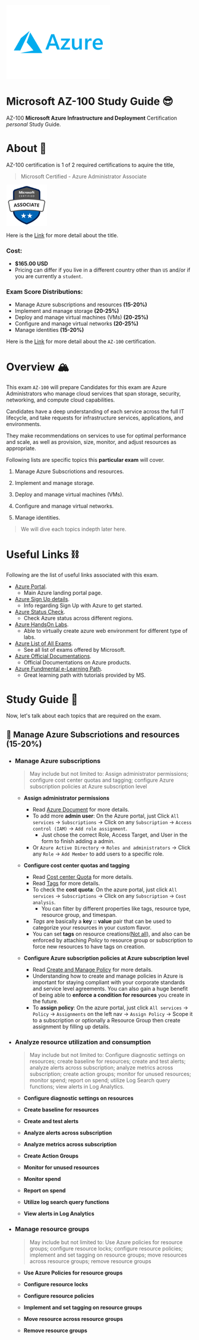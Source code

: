 <img src="./img/azure_logo.png" height=200 />

# Microsoft AZ-100 Study Guide 😎

AZ-100 **Microsoft Azure Infrastructure and Deployment** Certification *personal* Study Guide.

# About 📌

AZ-100 certification is 1 of 2 required certifications to aquire the title,

> Microsoft Certified - Azure Administrator Associate

<img src="./img/azure_badge.png" height=110>

Here is the [Link](https://www.microsoft.com/en-us/learning/azure-administrator.aspx) for more detail about the title.

### Cost:

- **$165.00 USD**
- Pricing can differ if you live in a different country other than `US` and/or if you are currently a `student`.


### Exam Score Distributions:

- Manage Azure subscriptions and resources **(15-20%)**
- Implement and manage storage **(20-25%)**
- Deploy and manage virtual machines (VMs) **(20-25%)**
- Configure and manage virtual networks **(20-25%)**
- Manage identities **(15-20%)**

Here is the [Link](https://www.microsoft.com/en-us/learning/exam-az-100.aspx) for more detail about the `AZ-100` certification.

# Overview 🏔

This exam `AZ-100` will prepare Candidates for this exam are Azure Administrators who manage cloud services that span storage, security, networking, and compute cloud capabilities.

Candidates have a deep understanding of each service across the full IT lifecycle, and take requests for infrastructure services, applications, and environments.

They make recommendations on services to use for optimal performance and scale, as well as provision, size, monitor, and adjust resources as appropriate.

Following lists are specific topics this **particular exam** will cover.

1. Manage Azure Subscriotions and resources.

2. Implement and manage storage.

3. Deploy and manage virtual machines (VMs).

4. Configure and manage virtual networks.

5. Manage identities.

> We will dive each topics indepth later here.

# Useful Links ⛓

Following are the list of useful links associated with this exam.

- [Azure Portal](https://portal.azure.com).
  - Main Azure landing portal page.
- [Azure Sign Up details](https://azure.microsoft.com/en-us/pricing/).
  - Info regarding Sign Up with Azure to get started.
- [Azure Status Check](https://azure.microsoft.com/en-us/status/).
  - Check Azure status across different regions.
- [Azure HandsOn Labs](https://www.microsoft.com/handsonlabs).
  - Able to virtually create azure web environment for different type of labs.
- [Azure List of All Exams](https://www.microsoft.com/en-us/learning/azure-exams.aspx).
  - See all list of exams offered by Microsoft.
- [Azure Official Documentations](https://docs.microsoft.com/en-us/azure/).
  - Official Documentations on Azure products.
- [Azure Fundmental e-Learning Path](https://docs.microsoft.com/en-us/learn/paths/azure-fundamentals/).
  - Great learning path with tutorials provided by MS.

# Study Guide 📝

Now, let's talk about each topics that are required on the exam.

## 🍏 Manage Azure Subscriotions and resources (15-20%)

- ### **Manage Azure subscriptions**
  > May include but not limited to: Assign administrator permissions; configure cost center quotas and tagging; configure Azure subscription policies at Azure subscription level

  - **Assign administrator permissions**
    - Read [Azure Document](https://docs.microsoft.com/en-us/azure/active-directory/users-groups-roles/directory-assign-admin-roles) for more details.
    - To add more **admin user**: On the Azure portal, just Click `All services` -> `Subscriptions` -> Click on any `Subscription` -> `Access control (IAM)` -> `Add role assignment`.
      - Just chose the correct Role, Access Target, and User in the form to finish adding a admin.
    - Or `Azure Active Directory` -> `Roles and administrators` -> Click any `Role` -> `Add Member` to add users to a specific role.

  - **Configure cost center quotas and tagging**
    - Read [Cost center Quota](https://docs.microsoft.com/en-us/azure/billing/billing-getting-started#ways-to-monitor-your-costs-when-using-azure-services) for more details.
    - Read [Tags](https://docs.microsoft.com/en-us/azure/azure-resource-manager/resource-group-using-tags) for more details.
    - To check the **cost quota**: On the azure portal, just click `All services` -> `Subscriptions` -> Click on any `Subscription` -> `Cost analysis`.
      - You can filter by different properties like tags, resource type, resource group, and timespan.
    - *Tags* are basically a **key :: value** pair that can be used to categorize your resources in your custom flavor.
    - You can set **tags** on resource creations([Not all](https://docs.microsoft.com/en-us/azure/azure-resource-manager/tag-support)), and also can be enforced by attaching *Policy* to resource group or subscription to force new resources to have tags on creation.

  - **Configure Azure subscription policies at Azure subscription level**
    - Read [Create and Manage Policy](https://docs.microsoft.com/en-us/azure/governance/policy/tutorials/create-and-manage) for more details.
    - Understanding how to create and manage policies in Azure is important for staying compliant with your corporate standards and service level agreements. You can also gain a huge benefit of being able to **enforce a condition for resources** you create in the future.
    - To **assign policy**: On the azure portal, just click `All services` -> `Policy` -> `Assignments` on the left nav -> `Assign Policy` -> Scope it to a subscription or optionally a Resource Group then create assignment by filling up details.

- ### **Analyze resource utilization and consumption**
  > May include but not limited to: Configure diagnostic settings on resources; create baseline for resources; create and test alerts; analyze alerts across subscription; analyze metrics across subscription; create action groups; monitor for unused resources; monitor spend; report on spend; utilize Log Search query functions; view alerts in Log Analytics.
  - **Configure diagnostic settings on resources**

  - **Create baseline for resources**

  - **Create and test alerts**

  - **Analyze alerts across subscription**

  - **Analyze metrics across subscription**

  - **Create Action Groups**

  - **Monitor for unused resources**

  - **Monitor spend**

  - **Report on spend**

  - **Utilize log search query functions**

  - **View alerts in Log Analytics**

- ### **Manage resource groups**
  > May include but not limited to: Use Azure policies for resource groups; configure resource locks; configure resource policies; implement and set tagging on resource groups; move resources across resource groups; remove resource groups
  - **Use Azure Policies for resource groups**

  - **Configure resource locks**

  - **Configure resource policies**

  - **Implement and set tagging on resource groups**

  - **Move resource across resource groups**

  - **Remove resource groups**
